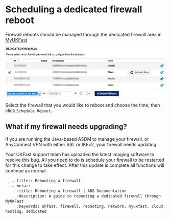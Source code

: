 # Scheduling a dedicated firewall reboot

Firewall reboots should be managed through the dedicated firewall area in [MyUKFast](https://portal.ans.co.uk/server/dedicated-firewall.php).

![firewallrebootscreen](files/FirewallRebootscreen.png)

Select the firewall that you would like to reboot and choose the time, then click `Schedule Reboot`.


## What if my firewall needs upgrading?

If you are running the Java-based ASDM to manage your firewall, or AnyConnect VPN with either SSL or IKEv2, your firewall needs updating.

Your UKFast support team has uploaded the latest imaging software to resolve this bug. All you need to do is schedule your firewall to be restarted for this change to take effect.  After this update is complete all functions will continue as normal.


```eval_rst
  .. title:: Rebooting a firewall
  .. meta::
     :title: Rebooting a firewall | ANS Documentation
     :description: A guide to rebooting a dedicated firewall through MyUKFast
     :keywords: ukfast, firewall, rebooting, network, myukfast, cloud, hosting, dedicated
```
